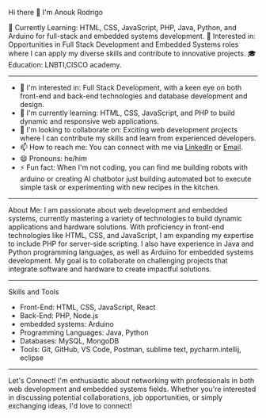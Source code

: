Hi there 👋 I'm Anouk Rodrigo

🌱 Currently Learning: HTML, CSS, JavaScript, PHP, Java, Python, and Arduino for full-stack and embedded systems development.
💼 Interested in: Opportunities in Full Stack Development and Embedded Systems roles where I can apply my diverse skills and contribute to innovative projects.
🎓 Education: LNBTI,CISCO academy.


---

- 👀 I'm interested in: Full Stack Development, with a keen eye on both front-end and back-end technologies and database development and design.
- 🌱 I'm currently learning: HTML, CSS, JavaScript, and PHP to build dynamic and responsive web applications.
- 💞️ I'm looking to collaborate on: Exciting web development projects where I can contribute my skills and learn from experienced developers.
- 📫 How to reach me: You can connect with me via [LinkedIn](www.linkedin.com/in/anouk-rodrigo-520805280) or [Email](mailto:rodrigoanouk@gmail.com).
- 😄 Pronouns: he/him
- ⚡ Fun fact: When I'm not coding, you can find me building robots with arduino or creating AI chatbotor just building automated bot to execute simple task or experimenting with new recipes in the kitchen.

---

About Me:
I am passionate about web development and embedded systems, currently mastering a variety of technologies to build dynamic applications and hardware solutions. With proficiency in front-end technologies like HTML, CSS, and JavaScript, I am expanding my expertise to include PHP for server-side scripting. I also have experience in Java and Python programming languages, as well as Arduino for embedded systems development. My goal is to collaborate on challenging projects that integrate software and hardware to create impactful solutions.

---

 Skills and Tools
- Front-End: HTML, CSS, JavaScript, React
- Back-End: PHP, Node.js
- embedded systems: Arduino
- Programming Languages: Java, Python
- Databases: MySQL, MongoDB
- Tools: Git, GitHub, VS Code, Postman, sublime text, pycharm.intellij, eclipse

 

 ---

Let's Connect!
I'm enthusiastic about networking with professionals in both web development and embedded systems fields. Whether you're interested in discussing potential collaborations, job opportunities, or simply exchanging ideas, I'd love to connect!
